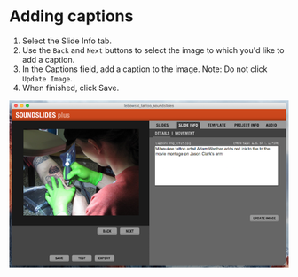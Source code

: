 # Adding captions

1. Select the Slide Info tab.
2. Use the `Back` and `Next` buttons to select the image to which you'd like to add a caption. 
3. In the Captions field, add a caption to the image. Note: Do not click `Update Image`. 
4. When finished, click Save.

![Adding captions to images.](/assets/soundslides-adding-captions.png)


